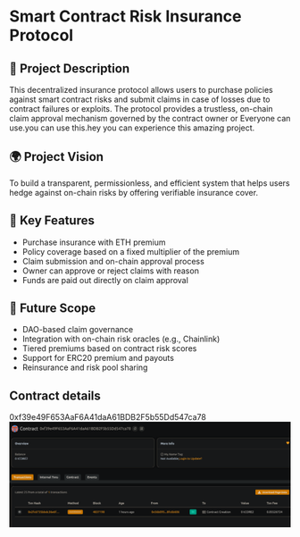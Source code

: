 # Smart Contract Risk Insurance Protocol

## 📖 Project Description

This decentralized insurance protocol allows users to purchase policies against smart contract risks and submit claims in case of losses due to contract failures or exploits. The protocol provides a trustless, on-chain claim approval mechanism governed by the contract owner or Everyone can use.you can use this.hey you can experience this amazing project.

## 🌍 Project Vision

To build a transparent, permissionless, and efficient system that helps users hedge against on-chain risks by offering verifiable insurance cover.

## 🔑 Key Features

- Purchase insurance with ETH premium
- Policy coverage based on a fixed multiplier of the premium
- Claim submission and on-chain approval process
- Owner can approve or reject claims with reason
- Funds are paid out directly on claim approval

## 🚀 Future Scope

- DAO-based claim governance
- Integration with on-chain risk oracles (e.g., Chainlink)
- Tiered premiums based on contract risk scores
- Support for ERC20 premium and payouts
- Reinsurance and risk pool sharing

## Contract details
0xf39e49F653AaF6A41daA61BDB2F5b55Dd547ca78![alt text](image.png)
